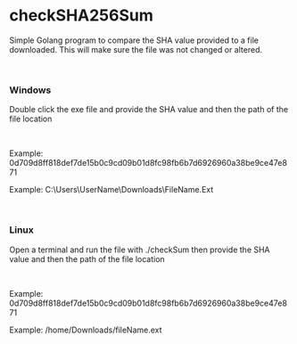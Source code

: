 # checkSHA256Sum
Simple Golang program to compare the SHA value provided to a file downloaded.
This will make sure the file was not changed or altered.

<br>

### Windows
Double click the exe file and provide the SHA value and then the path of the file location

<br>

Example: 0d709d8ff818def7de15b0c9cd09b01d8fc98fb6b7d6926960a38be9ce47e871

Example: C:\Users\UserName\Downloads\FileName.Ext

<br>

### Linux
Open a terminal and run the file with ./checkSum then provide the SHA value and then the path of the file location

<br>

Example: 0d709d8ff818def7de15b0c9cd09b01d8fc98fb6b7d6926960a38be9ce47e871

Example: /home/Downloads/fileName.ext
